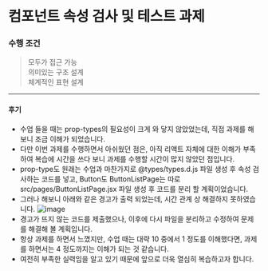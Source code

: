 # 컴포넌트 속성 검사 및 테스트 과제

### 수행 조건

> 모두가 접근 가능<br/>
> 의미있는 구조 설계<br/>
> 체계적인 표현 설계<br/>

---

#### 후기

- 수업 들을 때는 prop-types의 필요성이 크게 와 닿지 않았었는데, 직접 과제를 해 보니 조금 이해가 되었습니다.
- 다만 이번 과제를 수행하면서 아쉬웠던 점은, 아직 리액트 자체에 대한 이해가 부족하여 복습에 시간을 쓰다 보니 과제를 수행할 시간이 많지 않았던 점입니다.
- prop-type도 원래는 수업과 마찬가지로 @types/types.d.js 파일 생성 후 속성 검사하는 코드를 넣고, Button도 ButtonListPage는 따로 src/pages/ButtonListPage.jsx 파일 생성 후 코드를 분리 할 계획이었습니다.
- 그러나 해보니 아래와 같은 경고가 출력 되었는데, 시간 관계 상 해결하지 못하였습니다.
  ![image](https://github.com/user-attachments/assets/13b17c25-1a09-4b1e-a21a-f774b128cda2)
- 경고가 뜨지 않는 코드를 제출했으나, 이후에 다시 파일을 분리하고 수정하여 문제를 해결해 볼 계획입니다.
- 항상 과제를 하면서 느꼈지만, 수업 때는 대략 10 중에서 1 정도를 이해했다면, 과제를 하면서는 4 정도까지는 이해가 되는 것 같습니다.
- 여전히 부족한 실력임을 알고 있기 때문에 앞으로 더욱 열심히 복습하고자 합니다.
